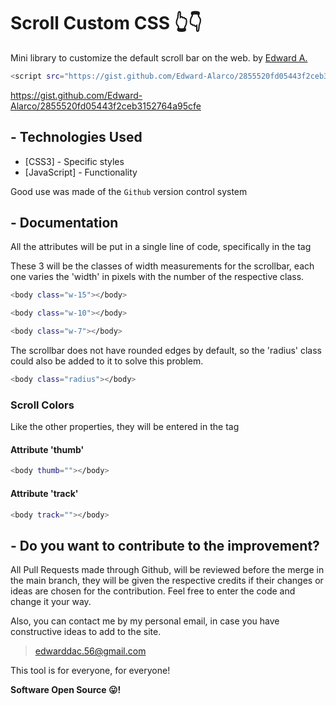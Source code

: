 # Scroll Custom CSS 👆👇
Mini library to customize the default scroll bar on the web.
by [Edward A.](https://github.com/Edward-Alarco)

```sh
<script src="https://gist.github.com/Edward-Alarco/2855520fd05443f2ceb3152764a95cfe.js"></script>
```

https://gist.github.com/Edward-Alarco/2855520fd05443f2ceb3152764a95cfe

## - Technologies Used

* [CSS3] - Specific styles
* [JavaScript] - Functionality

Good use was made of the `Github` version control system

## - Documentation

All the attributes will be put in a single line of code, specifically in the <body> tag

These 3 will be the classes of width measurements for the scrollbar, each one varies the 'width' in pixels with the number of the respective class.

```sh
<body class="w-15"></body>
```
```sh
<body class="w-10"></body>
```
```sh
<body class="w-7"></body>
```

The scrollbar does not have rounded edges by default, so the 'radius' class could also be added to it to solve this problem.

```sh
<body class="radius"></body>
```

### Scroll Colors
Like the other properties, they will be entered in the <body> tag

#### Attribute 'thumb'
```sh
<body thumb=""></body>
```
#### Attribute 'track'
```sh
<body track=""></body>
```


## - Do you want to contribute to the improvement?

All Pull Requests made through Github, will be reviewed before the merge in the main branch, they will be given the respective credits if their changes or ideas are chosen for the contribution.
Feel free to enter the code and change it your way.

Also, you can contact me by my personal email, in case you have constructive ideas to add to the site.

> edwarddac.56@gmail.com

This tool is for everyone, for everyone!

**Software Open Source 😛!**